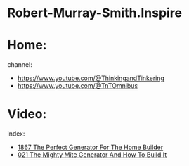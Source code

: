 # Robert-Murray-Smith.Inspire
# Home:
channel:
- https://www.youtube.com/@ThinkingandTinkering
- https://www.youtube.com/@TnTOmnibus

# Video:
index:
- [1867 The Perfect Generator For The Home Builder](https://youtu.be/jxPa5nmUOlE)
- [021 The Mighty Mite Generator And How To Build It](https://youtu.be/AStXQ_tgzMg)
